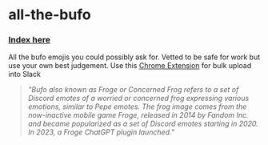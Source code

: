# all-the-bufo

### [Index here](index.md)

All the bufo emojis you could possibly ask for. Vetted to be safe for work but use your own best judgement. Use this [Chrome Extension](https://chrome.google.com/webstore/detail/neutral-face-emoji-tools/anchoacphlfbdomdlomnbbfhcmcdmjej) for bulk upload into Slack

> _"Bufo also known as Froge or Concerned Frog refers to a set of Discord emotes of a worried or concerned frog expressing various emotions, similar to Pepe emotes. The frog image comes from the now-inactive mobile game Froge, released in 2014 by Fandom Inc. and became popularized as a set of Discord emotes starting in 2020. In 2023, a Froge ChatGPT plugin launched."_




